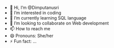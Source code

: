 - 👋 Hi, I’m @Dimputanusri
- 👀 I’m interested in coding 
- 🌱 I’m currently learning SQL language
- 💞️ I’m looking to collaborate on Web development
- 📫 How to reach me 
- 😄 Pronouns: She/her
- ⚡ Fun fact: ...

<!---
Dimputanusri/Dimputanusri is a ✨ special ✨ repository because its `README.md` (this file) appears on your GitHub profile.
You can click the Preview link to take a look at your changes.
--->
